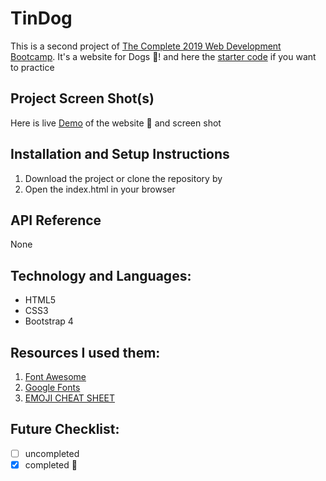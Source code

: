 # TinDog
This is a second project of [The Complete 2019 Web Development Bootcamp](https://www.udemy.com/share/1013gGA0cYdltWRHw=/). It's a website for Dogs :dog:! and here the [starter code](https://github.com/londonappbrewery/TinDog-Start) if you want to practice 

## Project Screen Shot(s)
Here is live [Demo]() of the website :star2: and screen shot
![]()

## Installation and Setup Instructions
1. Download the project or clone the repository by
2. Open the index.html in your browser



## API Reference
None

## Technology and Languages:
- HTML5
- CSS3
- Bootstrap 4


## Resources I used them:
1. [Font Awesome](https://fontawesome.com/)
2. [Google Fonts](https://fonts.google.com/)
3. [EMOJI CHEAT SHEET](https://www.webfx.com/tools/emoji-cheat-sheet/)

## Future Checklist:
- [ ] uncompleted
- [x] completed :muscle:
